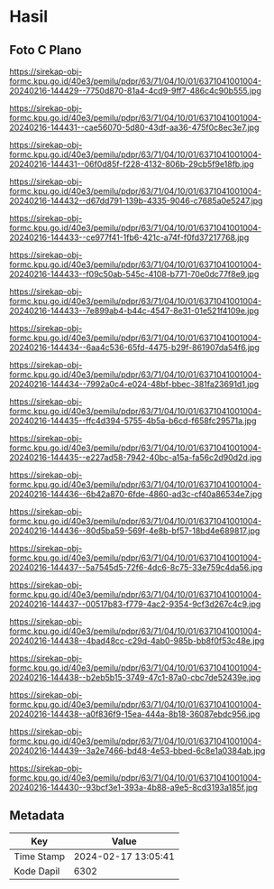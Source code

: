 # Hasil

## Foto C Plano

https://sirekap-obj-formc.kpu.go.id/40e3/pemilu/pdpr/63/71/04/10/01/6371041001004-20240216-144429--7750d870-81a4-4cd9-9ff7-486c4c90b555.jpg

https://sirekap-obj-formc.kpu.go.id/40e3/pemilu/pdpr/63/71/04/10/01/6371041001004-20240216-144431--cae56070-5d80-43df-aa36-475f0c8ec3e7.jpg

https://sirekap-obj-formc.kpu.go.id/40e3/pemilu/pdpr/63/71/04/10/01/6371041001004-20240216-144431--06f0d85f-f228-4132-806b-29cb5f9e18fb.jpg

https://sirekap-obj-formc.kpu.go.id/40e3/pemilu/pdpr/63/71/04/10/01/6371041001004-20240216-144432--d67dd791-139b-4335-9046-c7685a0e5247.jpg

https://sirekap-obj-formc.kpu.go.id/40e3/pemilu/pdpr/63/71/04/10/01/6371041001004-20240216-144433--ce977f41-1fb6-421c-a74f-f0fd37217768.jpg

https://sirekap-obj-formc.kpu.go.id/40e3/pemilu/pdpr/63/71/04/10/01/6371041001004-20240216-144433--f09c50ab-545c-4108-b771-70e0dc77f8e9.jpg

https://sirekap-obj-formc.kpu.go.id/40e3/pemilu/pdpr/63/71/04/10/01/6371041001004-20240216-144433--7e899ab4-b44c-4547-8e31-01e521f4109e.jpg

https://sirekap-obj-formc.kpu.go.id/40e3/pemilu/pdpr/63/71/04/10/01/6371041001004-20240216-144434--6aa4c536-65fd-4475-b29f-861907da54f6.jpg

https://sirekap-obj-formc.kpu.go.id/40e3/pemilu/pdpr/63/71/04/10/01/6371041001004-20240216-144434--7992a0c4-e024-48bf-bbec-381fa23691d1.jpg

https://sirekap-obj-formc.kpu.go.id/40e3/pemilu/pdpr/63/71/04/10/01/6371041001004-20240216-144435--ffc4d394-5755-4b5a-b6cd-f658fc29571a.jpg

https://sirekap-obj-formc.kpu.go.id/40e3/pemilu/pdpr/63/71/04/10/01/6371041001004-20240216-144435--e227ad58-7942-40bc-a15a-fa56c2d90d2d.jpg

https://sirekap-obj-formc.kpu.go.id/40e3/pemilu/pdpr/63/71/04/10/01/6371041001004-20240216-144436--6b42a870-6fde-4860-ad3c-cf40a86534e7.jpg

https://sirekap-obj-formc.kpu.go.id/40e3/pemilu/pdpr/63/71/04/10/01/6371041001004-20240216-144436--80d5ba59-569f-4e8b-bf57-18bd4e689817.jpg

https://sirekap-obj-formc.kpu.go.id/40e3/pemilu/pdpr/63/71/04/10/01/6371041001004-20240216-144437--5a7545d5-72f6-4dc6-8c75-33e759c4da56.jpg

https://sirekap-obj-formc.kpu.go.id/40e3/pemilu/pdpr/63/71/04/10/01/6371041001004-20240216-144437--00517b83-f779-4ac2-9354-9cf3d267c4c9.jpg

https://sirekap-obj-formc.kpu.go.id/40e3/pemilu/pdpr/63/71/04/10/01/6371041001004-20240216-144438--4bad48cc-c29d-4ab0-985b-bb8f0f53c48e.jpg

https://sirekap-obj-formc.kpu.go.id/40e3/pemilu/pdpr/63/71/04/10/01/6371041001004-20240216-144438--b2eb5b15-3749-47c1-87a0-cbc7de52439e.jpg

https://sirekap-obj-formc.kpu.go.id/40e3/pemilu/pdpr/63/71/04/10/01/6371041001004-20240216-144438--a0f836f9-15ea-444a-8b18-36087ebdc956.jpg

https://sirekap-obj-formc.kpu.go.id/40e3/pemilu/pdpr/63/71/04/10/01/6371041001004-20240216-144439--3a2e7466-bd48-4e53-bbed-6c8e1a0384ab.jpg

https://sirekap-obj-formc.kpu.go.id/40e3/pemilu/pdpr/63/71/04/10/01/6371041001004-20240216-144430--93bcf3e1-393a-4b88-a9e5-8cd3193a185f.jpg


## Metadata

| Key        | Value               |
| ---------- | ------------------- |
| Time Stamp | 2024-02-17 13:05:41 |
| Kode Dapil | 6302                |



